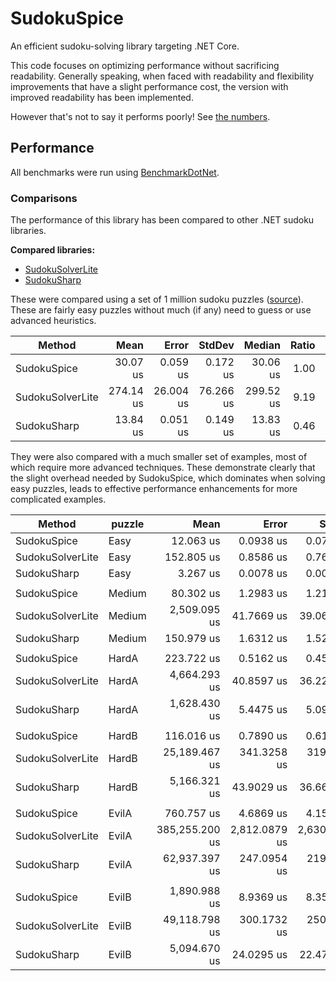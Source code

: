 # SudokuSpice

An efficient sudoku-solving library targeting .NET Core.

This code focuses on optimizing performance without sacrificing readability. Generally speaking, when faced with readability and flexibility improvements that have a slight performance cost, the version with improved readability has been implemented.

However that's not to say it performs poorly! See [the numbers](#Performance).

## Performance

All benchmarks were run using [BenchmarkDotNet](https://benchmarkdotnet.org/articles/overview.html).

### Comparisons
The performance of this library has been compared to other .NET sudoku libraries.

**Compared libraries:**

* [SudokuSolverLite](https://github.com/zhiliangxu/SudokuSolver)
* [SudokuSharp](https://github.com/BenjaminChambers/SudokuSharp)

These were compared using a set of 1 million sudoku puzzles
([source](https://www.kaggle.com/bryanpark/sudoku)). These are fairly easy
puzzles without much (if any) need to guess or use advanced heuristics.

|           Method |      Mean |     Error |    StdDev |    Median | Ratio | RatioSD |
|----------------- |----------:|----------:|----------:|----------:|------:|--------:|
|      SudokuSpice |  30.07 us |  0.059 us |  0.172 us |  30.06 us |  1.00 |    0.00 |
| SudokuSolverLite | 274.14 us | 26.004 us | 76.266 us | 299.52 us |  9.19 |    2.43 |
|      SudokuSharp |  13.84 us |  0.051 us |  0.149 us |  13.83 us |  0.46 |    0.01 |

They were also compared with a much smaller set of examples, most of which require more
advanced techniques. These demonstrate clearly that the slight overhead needed by SudokuSpice,
which dominates when solving easy puzzles, leads to effective performance enhancements for
more complicated examples.

|           Method | puzzle |           Mean |         Error |        StdDev |  Ratio | RatioSD |
|----------------- |------- |---------------:|--------------:|--------------:|-------:|--------:|
|      SudokuSpice |   Easy |      12.063 us |     0.0938 us |     0.0783 us |   1.00 |    0.00 |
| SudokuSolverLite |   Easy |     152.805 us |     0.8586 us |     0.7611 us |  12.67 |    0.10 |
|      SudokuSharp |   Easy |       3.267 us |     0.0078 us |     0.0073 us |   0.27 |    0.00 |
|                  |        |                |               |               |        |         |
|      SudokuSpice | Medium |      80.302 us |     1.2983 us |     1.2145 us |   1.00 |    0.00 |
| SudokuSolverLite | Medium |   2,509.095 us |    41.7669 us |    39.0688 us |  31.26 |    0.83 |
|      SudokuSharp | Medium |     150.979 us |     1.6312 us |     1.5258 us |   1.88 |    0.03 |
|                  |        |                |               |               |        |         |
|      SudokuSpice |  HardA |     223.722 us |     0.5162 us |     0.4576 us |   1.00 |    0.00 |
| SudokuSolverLite |  HardA |   4,664.293 us |    40.8597 us |    36.2211 us |  20.85 |    0.16 |
|      SudokuSharp |  HardA |   1,628.430 us |     5.4475 us |     5.0956 us |   7.28 |    0.02 |
|                  |        |                |               |               |        |         |
|      SudokuSpice |  HardB |     116.016 us |     0.7890 us |     0.6160 us |   1.00 |    0.00 |
| SudokuSolverLite |  HardB |  25,189.467 us |   341.3258 us |   319.2763 us | 217.23 |    3.31 |
|      SudokuSharp |  HardB |   5,166.321 us |    43.9029 us |    36.6609 us |  44.52 |    0.47 |
|                  |        |                |               |               |        |         |
|      SudokuSpice |  EvilA |     760.757 us |     4.6869 us |     4.1549 us |   1.00 |    0.00 |
| SudokuSolverLite |  EvilA | 385,255.200 us | 2,812.0879 us | 2,630.4287 us | 506.47 |    5.05 |
|      SudokuSharp |  EvilA |  62,937.397 us |   247.0954 us |   219.0436 us |  82.73 |    0.55 |
|                  |        |                |               |               |        |         |
|      SudokuSpice |  EvilB |   1,890.988 us |     8.9369 us |     8.3596 us |   1.00 |    0.00 |
| SudokuSolverLite |  EvilB |  49,118.798 us |   300.1732 us |   250.6582 us |  25.95 |    0.14 |
|      SudokuSharp |  EvilB |   5,094.670 us |    24.0295 us |    22.4772 us |   2.69 |    0.02 |
